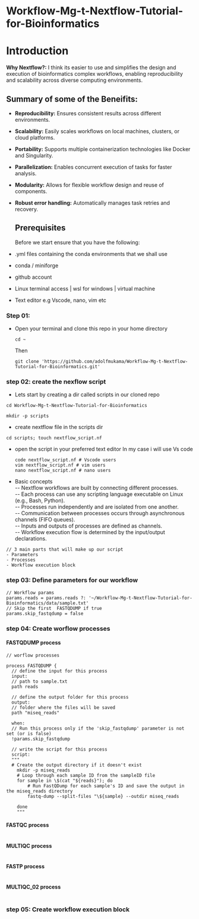 # Workflow-Mg-t-Nextflow-Tutorial-for-Bioinformatics
# Introduction
**Why Nextflow?:** I think its easier to use and simplifies the design and execution of bioinformatics complex workflows, enabling reproducibility and scalability across diverse computing environments. 

## Summary of some of the Beneifits:

- **Reproducibility:** Ensures consistent results across different environments.
- **Scalability:** Easily scales workflows on local machines, clusters, or cloud platforms.
- **Portability:** Supports multiple containerization technologies like Docker and Singularity.
- **Parallelization:** Enables concurrent execution of tasks for faster analysis.
- **Modularity:** Allows for flexible workflow design and reuse of components.
- **Robust error handling:** Automatically manages task retries and recovery.

  ## Prerequisites

  Before we start ensure that you have the following:
- .yml files containing the conda environments that we shall use
- conda / miniforge
- github account
- Linux terminal access | wsl for windows | virtual machine
- Text editor e.g Vscode, nano, vim etc
### Step 01:
- Open your terminal and clone this repo in your home directory <br>

  ```
  cd ~
  ``` 
  Then 
  ```
  git clone 'https://github.com/adolfmukama/Workflow-Mg-t-Nextflow-Tutorial-for-Bioinformatics.git'
  ```
### step 02: create the nexflow script
- Lets start by creating a dir called scripts in our cloned repo <br>
```
cd Workflow-Mg-t-Nextflow-Tutorial-for-Bioinformatics
``` 
```
mkdir -p scripts 
``` 
- create nextflow file in the scripts dir 
```
cd scripts; touch nextflow_script.nf 
```
- open the script in your preferred text editor In my case i will use Vs code
  ```
  code nextflow_script.nf # Vscode users
  vim nextflow_script.nf # vim users
  nano nextflow_script.nf # nano users

  ```
- Basic concepts <br>
-- Nextflow workflows are built by connecting different processes.<br>
-- Each process can use any scripting language executable on Linux (e.g., Bash, Python).<br>
-- Processes run independently and are isolated from one another.<br>
-- Communication between processes occurs through asynchronous channels (FIFO queues).<br>
-- Inputs and outputs of processes are defined as channels.<br>
-- Workflow execution flow is determined by the input/output declarations.<br>
```
// 3 main parts that will make up our script
- Parameters
- Processes
- Workflow execution block
```
### step 03: Define parameters for our workflow
```
// Workflow params
params.reads = params.reads ?: '~/Workflow-Mg-t-Nextflow-Tutorial-for-Bioinformatics/data/sample.txt'
// Skip the first  FASTQDUMP if true
params.skip_fastqdump = false
```
### step 04: Create worflow processes

#### FASTQDUMP process
```
// worflow processes

process FASTQDUMP {
  // define the input for this process
  input:
  // path to sample.txt
  path reads

  // define the output folder for this process
  output:
  // folder where the files will be saved
  path "miseq_reads"

  when:
  // Run this process only if the 'skip_fastqdump' parameter is not set (or is false)
  !params.skip_fastqdump

  // write the script for this process
  script:
  """
  # Create the output directory if it doesn't exist
    mkdir -p miseq_reads
    # Loop through each sample ID from the sampleID file
    for sample in \$(cat "${reads}"); do
        # Run FastQDump for each sample's ID and save the output in the miseq_reads directory
        fastq-dump --split-files "\${sample} --outdir miseq_reads
    
    done
    """
```

#### FASTQC process
```

```
#### MULTIQC process
```

```

#### FASTP process

```

```

#### MULTIQC_02 process
```

```
### step 05: Create  workflow execution block

```

```





  


